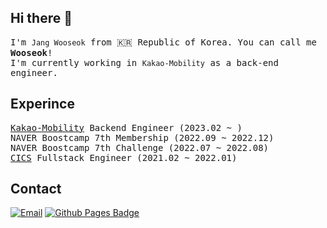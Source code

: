 ## Hi there 👋

<samp>I'm `Jang Wooseok` from 🇰🇷 Republic of Korea. You can call me **Wooseok**!  
I'm currently working in `Kakao-Mobility` as a back-end engineer.
</samp>    


## Experince
<samp>[Kakao-Mobility](https://www.kakaomobility.com/) Backend Engineer (2023.02 ~ )</samp>  
<samp>NAVER Boostcamp 7th Membership (2022.09 ~ 2022.12)</samp>  
<samp>NAVER Boostcamp 7th Challenge (2022.07 ~ 2022.08)</samp>   
<samp>[CICS](https://cics.center) Fullstack Engineer (2021.02 ~ 2022.01)</samp>  

## Contact
[![Email](http://img.shields.io/badge/-wkddntjr1123@gmail.com-1f1f1f?style=flat-square&logo=gmail&link=mailto:wkddntjr1123@gmail.com)](mailto:wkddntjr1123@gmail.com)
[![Github Pages Badge](https://img.shields.io/badge/Blog-2c384a?style=flat-square&logo=Blogger&logoColor=ffffff)](https://wkddntjr1123.github.io)&nbsp;
